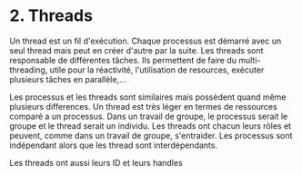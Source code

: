 # 2. Threads

Un thread est un fil d'exécution. Chaque processus est démarré avec un seul thread mais peut en créer d'autre par la suite. Les threads sont responsable de différentes tâches. Ils permettent de faire du multi-threading, utile pour la réactivité, l'utilisation de resources, exécuter plusieurs tâches en parallèle,...

Les processus et les threads sont similaires mais possèdent quand même plusieurs differences. Un thread est très léger en termes de ressources comparé a un processus.
Dans un travail de groupe, le processus serait le groupe et le thread serait un individu. Les threads ont chacun leurs rôles et peuvent, comme dans un travail de groupe, s'entraider.
Les processus sont indépendant alors que les thread sont interdépendants. 

Les threads ont aussi leurs ID et leurs handles

